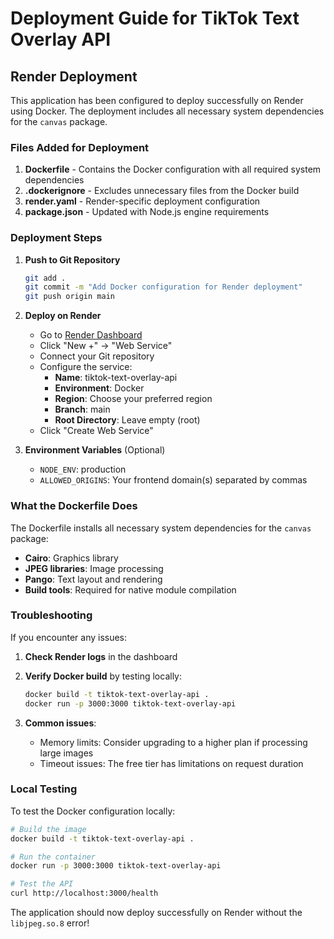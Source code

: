 # Deployment Guide for TikTok Text Overlay API

## Render Deployment

This application has been configured to deploy successfully on Render using Docker. The deployment includes all necessary system dependencies for the `canvas` package.

### Files Added for Deployment

1. **Dockerfile** - Contains the Docker configuration with all required system dependencies
2. **.dockerignore** - Excludes unnecessary files from the Docker build
3. **render.yaml** - Render-specific deployment configuration
4. **package.json** - Updated with Node.js engine requirements

### Deployment Steps

1. **Push to Git Repository**

   ```bash
   git add .
   git commit -m "Add Docker configuration for Render deployment"
   git push origin main
   ```

2. **Deploy on Render**

   - Go to [Render Dashboard](https://dashboard.render.com)
   - Click "New +" → "Web Service"
   - Connect your Git repository
   - Configure the service:
     - **Name**: tiktok-text-overlay-api
     - **Environment**: Docker
     - **Region**: Choose your preferred region
     - **Branch**: main
     - **Root Directory**: Leave empty (root)
   - Click "Create Web Service"

3. **Environment Variables** (Optional)
   - `NODE_ENV`: production
   - `ALLOWED_ORIGINS`: Your frontend domain(s) separated by commas

### What the Dockerfile Does

The Dockerfile installs all necessary system dependencies for the `canvas` package:

- **Cairo**: Graphics library
- **JPEG libraries**: Image processing
- **Pango**: Text layout and rendering
- **Build tools**: Required for native module compilation

### Troubleshooting

If you encounter any issues:

1. **Check Render logs** in the dashboard
2. **Verify Docker build** by testing locally:

   ```bash
   docker build -t tiktok-text-overlay-api .
   docker run -p 3000:3000 tiktok-text-overlay-api
   ```

3. **Common issues**:
   - Memory limits: Consider upgrading to a higher plan if processing large images
   - Timeout issues: The free tier has limitations on request duration

### Local Testing

To test the Docker configuration locally:

```bash
# Build the image
docker build -t tiktok-text-overlay-api .

# Run the container
docker run -p 3000:3000 tiktok-text-overlay-api

# Test the API
curl http://localhost:3000/health
```

The application should now deploy successfully on Render without the `libjpeg.so.8` error!
